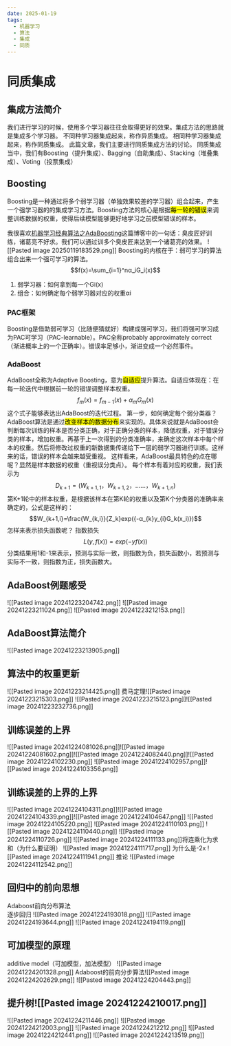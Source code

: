 ```yaml
---
date: 2025-01-19
tags:
  - 机器学习
  - 算法
  - 集成
  - 同质
---
```

# 同质集成
## 集成方法简介
我们进行学习的时候，使用多个学习器往往会取得更好的效果。集成方法的思路就是集成多个学习器。
不同种学习器集成起来，称作异质集成。
相同种学习器集成起来，称作同质集成。
此篇文章，我们主要进行同质集成方法的讨论。
同质集成当中，我们有Boosting（提升集成）、Bagging（自助集成）、Stacking（堆叠集成）、Voting（投票集成）
## Boosting
Boosting是一种通过将多个弱学习器（单独效果较差的学习器）组合起来，产生一个强学习器的的集成学习方法。Boosting方法的核心是根据<mark>每一轮的错误</mark>来调整训练数据的权重，使得后续模型能够更好地学习之前模型错误的样本。

我很喜欢[机器学习经典算法之AdaBoosting](https://www.cnblogs.com/jpcflyer/p/11268859.html)这篇博客中的一句话：臭皮匠好训练，诸葛亮不好求。我们可以通过训多个臭皮匠来达到一个诸葛亮的效果。
![[Pasted image 20250119183529.png]]
Boosting的内核在于：弱可学习的算法组合出来一个强可学习的算法。
$$f(x)=\sum_{i=1}^nα_iG_i(x)$$
1. 弱学习器：如何拿到每一个Gi(x)
2. 组合：如何确定每个弱学习器对应的权重αi

### PAC框架
Boosting是借助弱可学习（比随便猜就好）构建成强可学习，我们将强可学习成为PAC可学习（PAC-learnable）。PAC全称probably approximately correct （渐进概率上的一个正确率）。错误率足够小，渐进变成一个必然事件。
### AdaBoost
AdaBoost全称为Adaptive Boosting，意为<mark>自适应</mark>提升算法。自适应体现在：在每一轮迭代中根据前一轮的错误调整样本权重。
$$f_m(x) = f_{m-1}(x)+α_mG_m(x)$$这个式子能够表达出AdaBoost的迭代过程。
第一步，如何确定每个弱分类器？
AdaBoost算法是通过<mark>改变样本的数据分布</mark>来实现的。具体来说就是AdaBoost会判断每次训练的样本是否分类正确，对于正确分类的样本，降低权重，对于错误分类的样本，增加权重。再基于上一次得到的分类准确率，来确定这次样本中每个样本的权重。然后将修改过权重的新数据集传递给下一层的弱学习器进行训练。这样来的话，错误的样本会越来越受重视。
这样看来，AdaBoost最具特色的点在哪呢？显然是样本数据的权重（重视误分类点）。
每个样本有着对应的权重，我们表示为$$D_{k+1}=(W_{k+1,1}，W_{k+1,2}，……，W_{k+1,n})$$
第K+1轮中的样本权重，是根据该样本在第K轮的权重以及第K个分类器的准确率来确定的，公式是这样的：
$$W_{k+1,i}=\frac{W_{k,i}}{Z_k}exp({-α_{k}y_{i}G_k(x_i)})$$
怎样来表示损失函数呢？
指数损失$$L(y,f(x))=exp(-yf(x))$$分类结果用1和-1来表示，预测与实际一致，则指数为负，损失函数小，若预测与实际不一致，则指数为正，损失函数大。



## AdaBoost例题感受
![[Pasted image 20241223204742.png]]
![[Pasted image 20241223211024.png]]
![[Pasted image 20241223212153.png]]
## AdaBoost算法简介
![[Pasted image 20241223213905.png]]
## 算法中的权重更新
![[Pasted image 20241223214425.png]]
费马定理![[Pasted image 20241223215303.png]]
![[Pasted image 20241223215123.png]]![[Pasted image 20241223232736.png]]
## 训练误差的上界
![[Pasted image 20241224081026.png]]![[Pasted image 20241224081602.png]]![[Pasted image 20241224082440.png]]![[Pasted image 20241224102230.png]]
![[Pasted image 20241224102957.png]]![[Pasted image 20241224103356.png]]
## 训练误差的上界的上界
![[Pasted image 20241224104311.png]]![[Pasted image 20241224104339.png]]![[Pasted image 20241224104647.png]]
![[Pasted image 20241224105220.png]]
![[Pasted image 20241224110103.png]]
![[Pasted image 20241224110440.png]]
![[Pasted image 20241224110726.png]]
![[Pasted image 20241224111133.png]]将连乘化为求和（为什么要证明）
![[Pasted image 20241224111717.png]]
为什么是-2x
![[Pasted image 20241224111941.png]]
推论
![[Pasted image 20241224112542.png]]
## 回归中的前向思想
Adaboost前向分布算法  
逐步回归
![[Pasted image 20241224193018.png]]
![[Pasted image 20241224193644.png]]
![[Pasted image 20241224194119.png]]
## 可加模型的原理
 additive model（可加模型，加法模型）
![[Pasted image 20241224201328.png]]
 Adaboost的前向分步算法![[Pasted image 20241224202629.png]]
![[Pasted image 20241224204443.png]]
 ## 提升树![[Pasted image 20241224210017.png]]
![[Pasted image 20241224211446.png]]
![[Pasted image 20241224212003.png]]
![[Pasted image 20241224212212.png]]
![[Pasted image 20241224212441.png]]
![[Pasted image 20241224213519.png]]

 
  